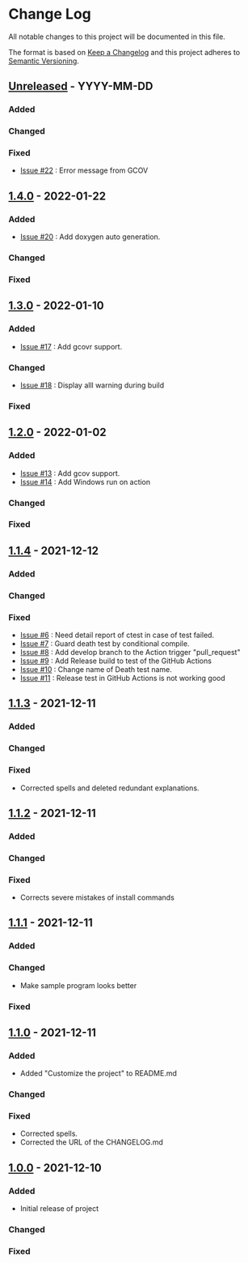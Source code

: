 # Change Log
All notable changes to this project will be documented in this file.

The format is based on [Keep a Changelog](http://keepachangelog.com/)
and this project adheres to [Semantic Versioning](http://semver.org/).

## [Unreleased] - YYYY-MM-DD
### Added
### Changed
### Fixed
- [Issue #22](https://github.com/suikan4github/template_application/issues/22) : Error message from GCOV 

## [1.4.0] - 2022-01-22
### Added
- [Issue #20](https://github.com/suikan4github/template_application/issues/20) :  Add doxygen auto generation.
### Changed
### Fixed

## [1.3.0] - 2022-01-10
### Added
- [Issue #17](https://github.com/suikan4github/template_application/issues/17) :  Add gcovr support. 
### Changed
- [Issue #18](https://github.com/suikan4github/template_application/issues/18) :   Display alll warning during build
### Fixed

## [1.2.0] - 2022-01-02
### Added
- [Issue #13](https://github.com/suikan4github/template_application/issues/13) :  Add gcov support. 
- [Issue #14](https://github.com/suikan4github/template_application/issues/14) :  Add Windows run on action 
### Changed
### Fixed

## [1.1.4] - 2021-12-12
### Added
### Changed
### Fixed
- [Issue #6](https://github.com/suikan4github/template_application/issues/6) : Need detail report of ctest in case of test failed.
- [Issue #7](https://github.com/suikan4github/template_application/issues/7) : Guard death test by conditional compile.
- [Issue #8](https://github.com/suikan4github/template_application/issues/8) : Add develop branch to the Action trigger "pull_request" 
- [Issue #9](https://github.com/suikan4github/template_application/issues/9) : Add Release build to test of the GitHub Actions 
- [Issue #10](https://github.com/suikan4github/template_application/issues/10) : Change name of Death test name.
- [Issue #11](https://github.com/suikan4github/template_application/issues/11) : Release test in GitHub Actions is not working good

## [1.1.3] - 2021-12-11
### Added
### Changed
### Fixed
- Corrected spells and deleted redundant explanations.

## [1.1.2] - 2021-12-11
### Added
### Changed
### Fixed
- Corrects severe mistakes of install commands

## [1.1.1] - 2021-12-11
### Added
### Changed
- Make sample program looks better
### Fixed

## [1.1.0] - 2021-12-11
### Added
- Added "Customize the project" to README.md
### Changed
### Fixed
- Corrected spells. 
- Corrected the URL of the CHANGELOG.md

## [1.0.0] - 2021-12-10
### Added
- Initial release of project
### Changed
### Fixed


[Unreleased]: https://github.com/suikan4github/template_application/compare/v1.4.0...develop
[1.4.0]: https://github.com/suikan4github/template_application/compare/v1.3.0...v1.4.0
[1.3.0]: https://github.com/suikan4github/template_application/compare/v1.2.0...v1.3.0
[1.2.0]: https://github.com/suikan4github/template_application/compare/v1.1.4...v1.2.0
[1.1.4]: https://github.com/suikan4github/template_application/compare/v1.1.3...v1.1.4
[1.1.3]: https://github.com/suikan4github/template_application/compare/v1.1.2...v1.1.3
[1.1.2]: https://github.com/suikan4github/template_application/compare/v1.1.1...v1.1.2
[1.1.1]: https://github.com/suikan4github/template_application/compare/v1.1.0...v1.1.1
[1.1.0]: https://github.com/suikan4github/template_application/compare/v1.0.0...v1.1.0
[1.0.0]: https://github.com/suikan4github/template_application/compare/v0.0.0...v1.0.0
